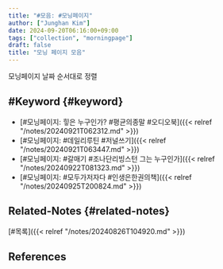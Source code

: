 ```yaml
---
title: "#모음: #모닝페이지"
author: ["Junghan Kim"]
date: 2024-09-20T06:16:00+09:00
tags: ["collection", "morningpage"]
draft: false
title: "모닝 페이지 모음"
---
```


모닝페이지 날짜 순서대로 정렬

<!--more-->


## #Keyword {#keyword}

-   [#모닝페이지: 힣은 누구인가? #평균의종말 #오디오북]({{< relref "/notes/20240921T062312.md" >}})
-   [#모닝페이지: #데일리루틴 #저널쓰기]({{< relref "/notes/20240921T063447.md" >}})
-   [#모닝페이지: #갈매기 #조나단리빙스턴 그는 누구인가]({{< relref "/notes/20240922T081323.md" >}})
-   [#모닝페이지: #모두가저자다 #인생은한권의책]({{< relref "/notes/20240925T200824.md" >}})


## Related-Notes {#related-notes}

[#목록]({{< relref "/notes/20240826T104920.md" >}})

## References

<style>.csl-entry{text-indent: -1.5em; margin-left: 1.5em;}</style><div class="csl-bib-body">
</div>
